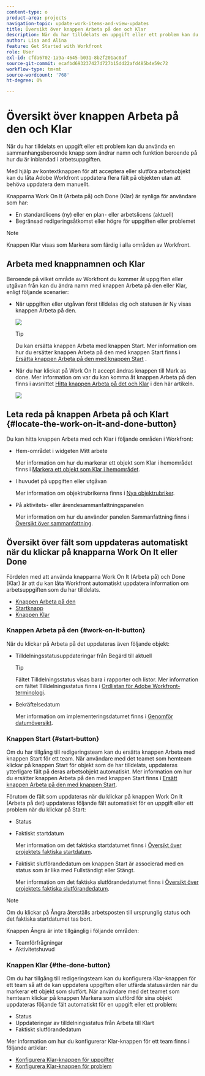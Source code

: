 ```yaml
---
content-type: o
product-area: projects
navigation-topic: update-work-items-and-view-updates
title: Översikt över knappen Arbeta på den och Klar
description: När du har tilldelats en uppgift eller ett problem kan du använda en sammanhangsberoende knapp som ändrar namn och funktion beroende på hur du är inblandad i arbetsuppgiften.
author: Lisa and Alina
feature: Get Started with Workfront
role: User
exl-id: cfda6702-1a9a-4645-b031-8b2f201ac0af
source-git-commit: ecafbd693237427d727b15dd22afd485b4e59c72
workflow-type: tm+mt
source-wordcount: '768'
ht-degree: 0%

---
```


# Översikt över knappen Arbeta på den och Klar

När du har tilldelats en uppgift eller ett problem kan du använda en sammanhangsberoende knapp som ändrar namn och funktion beroende på hur du är inblandad i arbetsuppgiften.

Med hjälp av kontextknappen för att acceptera eller slutföra arbetsobjekt kan du låta Adobe Workfront uppdatera flera fält på objekten utan att behöva uppdatera dem manuellt.

Knapparna Work On It (Arbeta på) och Done (Klar) är synliga för användare som har:

* En standardlicens (ny) eller en plan- eller arbetslicens (aktuell)
* Begränsad redigeringsåtkomst eller högre för uppgiften eller problemet

>[!NOTE]
>
>Knappen Klar visas som Markera som färdig i alla områden av Workfront.

## Arbeta med knappnamnen och Klar

Beroende på vilket område av Workfront du kommer åt uppgiften eller utgåvan från kan du ändra namn med knappen Arbeta på den eller Klar, enligt följande scenarier:

* När uppgiften eller utgåvan först tilldelas dig och statusen är Ny visas knappen Arbeta på den.

  ![](assets/nwe-work-on-it-button.png)

  >[!TIP]
  >
  >Du kan ersätta knappen Arbeta med knappen Start. Mer information om hur du ersätter knappen Arbeta på den med knappen Start finns i [Ersätta knappen Arbeta på den med knappen Start](../../people-teams-and-groups/create-and-manage-teams/work-on-it-button-to-start-button.md) .

* När du har klickat på Work On It accept ändras knappen till Mark as done. Mer information om var du kan komma åt knappen Arbeta på den finns i avsnittet [Hitta knappen Arbeta på det och Klar](#locate-the-work-on-it-and-done-button) i den här artikeln.

  ![](assets/nwe-mark-as-done-button-350x122.png)


<!--If you are not the only one assigned to the task or issue and you are accessing your work item from the My Work widget in the Home area, the button changes to Done with my part.

  ![](assets/home-left-done-with-my-part-button-350x184.png)-->

## Leta reda på knappen Arbeta på och Klart {#locate-the-work-on-it-and-done-button}

Du kan hitta knappen Arbeta med och Klar i följande områden i Workfront:

* Hem-området i widgeten Mitt arbete

  Mer information om hur du markerar ett objekt som Klar i hemområdet finns i [Markera ett objekt som Klar i hemområdet](../../workfront-basics/using-home/using-the-home-area/mark-item-done-in-home.md).

* I huvudet på uppgiften eller utgåvan

  Mer information om objektrubrikerna finns i [Nya objektrubriker](../../workfront-basics/the-new-workfront-experience/new-object-headers.md).

* På aktivitets- eller ärendesammanfattningspanelen

  Mer information om hur du använder panelen Sammanfattning finns i [Översikt över sammanfattning](../../workfront-basics/the-new-workfront-experience/summary-overview.md).

## Översikt över fält som uppdateras automatiskt när du klickar på knapparna Work On It eller Done

Fördelen med att använda knapparna Work On It (Arbeta på) och Done (Klar) är att du kan låta Workfront automatiskt uppdatera information om arbetsuppgiften som du har tilldelats.

* [Knappen Arbeta på den](#work-on-it-button)
* [Startknapp](#start-button)
* [Knappen Klar](#the-done-button)

### Knappen Arbeta på den {#work-on-it-button}

När du klickar på Arbeta på det uppdateras även följande objekt:

* Tilldelningsstatusuppdateringar från Begärd till aktuell

  >[!TIP]
  >
  >Fältet Tilldelningsstatus visas bara i rapporter och listor. Mer information om fältet Tilldelningsstatus finns i [Ordlistan för Adobe Workfront-terminologi](../../workfront-basics/navigate-workfront/workfront-navigation/workfront-terminology-glossary.md).

* Bekräftelsedatum

  Mer information om implementeringsdatumet finns i [Genomför datumöversikt](../../manage-work/projects/updating-work-in-a-project/overview-of-commit-dates.md).

### Knappen Start {#start-button}

Om du har tillgång till redigeringsteam kan du ersätta knappen Arbeta med knappen Start för ett team. När användare med det teamet som hemteam klickar på knappen Start för objekt som de har tilldelats, uppdateras ytterligare fält på deras arbetsobjekt automatiskt. Mer information om hur du ersätter knappen Arbeta på den med knappen Start finns i [Ersätt knappen Arbeta på den med knappen Start](../../people-teams-and-groups/create-and-manage-teams/work-on-it-button-to-start-button.md).

Förutom de fält som uppdateras när du klickar på knappen Work On It (Arbeta på det) uppdateras följande fält automatiskt för en uppgift eller ett problem när du klickar på Start:

* Status
* Faktiskt startdatum

  Mer information om det faktiska startdatumet finns i [Översikt över projektets faktiska startdatum](../../manage-work/projects/planning-a-project/project-actual-start-date.md).

* Faktiskt slutförandedatum om knappen Start är associerad med en status som är lika med Fullständigt eller Stängt.

  Mer information om det faktiska slutförandedatumet finns i [Översikt över projektets faktiska slutförandedatum](../../manage-work/projects/planning-a-project/project-actual-completion-date.md).

>[!NOTE]
>
>Om du klickar på Ångra återställs arbetsposten till ursprunglig status och det faktiska startdatumet tas bort.
>
>Knappen Ångra är inte tillgänglig i följande områden:
>
>* Teamförfrågningar
>* Aktivitetshuvud
>

### Knappen Klar {#the-done-button}

Om du har tillgång till redigeringsteam kan du konfigurera Klar-knappen för ett team så att de kan uppdatera uppgiften eller utfärda statusvärden när du markerar ett objekt som slutfört. När användare med det teamet som hemteam klickar på knappen Markera som slutförd för sina objekt uppdateras följande fält automatiskt för en uppgift eller ett problem:

* Status
* Uppdateringar av tilldelningsstatus från Arbeta till Klart
* Faktiskt slutförandedatum

Mer information om hur du konfigurerar Klar-knappen för ett team finns i följande artiklar:

* [Konfigurera Klar-knappen för uppgifter](../../people-teams-and-groups/create-and-manage-teams/configure-the-done-button-for-tasks.md)
* [Konfigurera Klar-knappen för problem](../../people-teams-and-groups/create-and-manage-teams/configure-the-done-button-for-issues.md)
